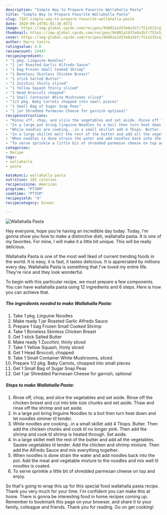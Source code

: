 ```yaml
---
description: "Simple Way to Prepare Favorite Wallahalla Pasta"
title: "Simple Way to Prepare Favorite Wallahalla Pasta"
slug: 7167-simple-way-to-prepare-favorite-wallahalla-pasta
date: 2020-09-24T01:01:39.057Z
image: https://img-global.cpcdn.com/recipes/9dd02a1d37e0a1bf/751x532cq70/wallahalla-pasta-recipe-main-photo.jpg
thumbnail: https://img-global.cpcdn.com/recipes/9dd02a1d37e0a1bf/751x532cq70/wallahalla-pasta-recipe-main-photo.jpg
cover: https://img-global.cpcdn.com/recipes/9dd02a1d37e0a1bf/751x532cq70/wallahalla-pasta-recipe-main-photo.jpg
author: Harry Castro
ratingvalue: 4.6
reviewcount: 24447
recipeingredient:
- "1 pkg. Linguine Noodles"
- "1 jar Roasted Garlic Alfredo Sauce"
- "1 bag Frozen Small Cooked Shrimp"
- "1 Boneless Skinless Chicken Breast"
- "1 stick Salted Butter"
- "1 Zucchini thinly sliced"
- "1 Yellow Squash thinly sliced"
- "1 Head Broccoli chopped"
- "1 Small Container White Mushrooms sliced"
- "1/2 pkg. Baby Carrots chopped into small pieces"
- "1 Small Bag of Sugar Snap Peas"
- "1 jar Shredded Parmesan Cheese for garnish optional"
recipeinstructions:
- "Rinse off, chop, and slice the vegetables and set aside. Rinse off the chicken breast and cut into bite size chunks and set aside. Thaw and rinse off the shrimp and set aside."
- "In a large pot bring linguine Noodles to a boil then turn heat down and let noodles simmer til tender."
- "While noodles are cooking...in a small skillet add 4 Tbsps. Butter. Then add the chicken chunks and cook til no longer pink. Then add the shrimp and cook til shrimp is heated through. Set aside."
- "In a large skillet melt the rest of the butter and add all the vegetables. Sautee vegetables til tender. Add the chicken and shrimp mixture. Then add the Alfredo Sauce and mix everything together."
- "When noodles is done strain the water and add noodles back into the pot. Add the meat and vegetable mixture to the noodles and mix well til noodles is coated."
- "To serve sprinkle a little bit of shredded parmesan cheese on top and enjoy."
categories:
- Recipe
tags:
- wallahalla
- pasta

katakunci: wallahalla pasta 
nutrition: 181 calories
recipecuisine: American
preptime: "PT36M"
cooktime: "PT35M"
recipeyield: "4"
recipecategory: Dinner

---
```



![Wallahalla Pasta](https://img-global.cpcdn.com/recipes/9dd02a1d37e0a1bf/751x532cq70/wallahalla-pasta-recipe-main-photo.jpg)

Hey everyone, hope you're having an incredible day today. Today, I'm gonna show you how to make a distinctive dish, wallahalla pasta. It is one of my favorites. For mine, I will make it a little bit unique. This will be really delicious.



Wallahalla Pasta is one of the most well liked of current trending foods in the world. It is easy, it is fast, it tastes delicious. It is appreciated by millions every day. Wallahalla Pasta is something that I've loved my entire life. They're nice and they look wonderful.


To begin with this particular recipe, we must prepare a few components. You can have wallahalla pasta using 12 ingredients and 6 steps. Here is how you can achieve that.

<!--inarticleads1-->

##### The ingredients needed to make Wallahalla Pasta:

1. Take 1 pkg. Linguine Noodles
1. Make ready 1 jar Roasted Garlic Alfredo Sauce
1. Prepare 1 bag Frozen Small Cooked Shrimp
1. Take 1 Boneless Skinless Chicken Breast
1. Get 1 stick Salted Butter
1. Make ready 1 Zucchini, thinly sliced
1. Take 1 Yellow Squash, thinly sliced
1. Get 1 Head Broccoli, chopped
1. Take 1 Small Container White Mushrooms, sliced
1. Prepare 1/2 pkg. Baby Carrots, chopped into small pieces
1. Get 1 Small Bag of Sugar Snap Peas
1. Get 1 jar Shredded Parmesan Cheese for garnish, optional




<!--inarticleads2-->

##### Steps to make Wallahalla Pasta:

1. Rinse off, chop, and slice the vegetables and set aside. Rinse off the chicken breast and cut into bite size chunks and set aside. Thaw and rinse off the shrimp and set aside.
1. In a large pot bring linguine Noodles to a boil then turn heat down and let noodles simmer til tender.
1. While noodles are cooking...in a small skillet add 4 Tbsps. Butter. Then add the chicken chunks and cook til no longer pink. Then add the shrimp and cook til shrimp is heated through. Set aside.
1. In a large skillet melt the rest of the butter and add all the vegetables. Sautee vegetables til tender. Add the chicken and shrimp mixture. Then add the Alfredo Sauce and mix everything together.
1. When noodles is done strain the water and add noodles back into the pot. Add the meat and vegetable mixture to the noodles and mix well til noodles is coated.
1. To serve sprinkle a little bit of shredded parmesan cheese on top and enjoy.




So that's going to wrap this up for this special food wallahalla pasta recipe. Thank you very much for your time. I'm confident you can make this at home. There is gonna be interesting food in home recipes coming up. Remember to bookmark this page on your browser, and share it to your family, colleague and friends. Thank you for reading. Go on get cooking!
